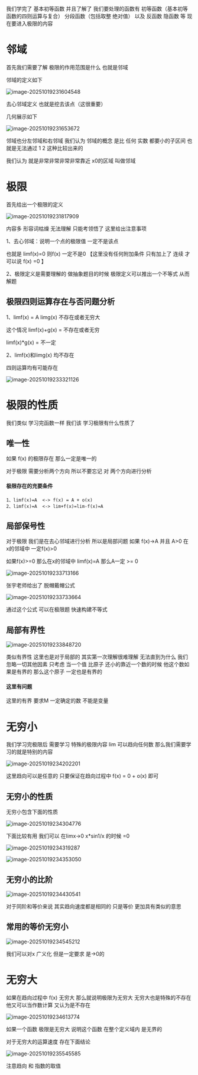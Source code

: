 我们学完了 基本初等函数 并且了解了 我们要处理的函数有  初等函数（基本初等函数的四则运算与复合） 分段函数（包括取整 绝对值） 以及 反函数 隐函数 等 现在要进入极限的内容

# 邻域

首先我们需要了解 极限的作用范围是什么 也就是邻域

邻域的定义如下

![image-20251019231604548](https://raw.githubusercontent.com/Xioaruan912/pic/main/image-20251019231604548.png)

去心邻域定义 也就是挖去该点（这很重要）

几何展示如下

![image-20251019231653672](https://raw.githubusercontent.com/Xioaruan912/pic/main/image-20251019231653672.png)

邻域也分左邻域和右邻域 我们认为 邻域的概念 是比 任何 实数 都要小的子区间 也就是无法通过 1 2 这种比较出来的 

我们认为 就是非常非常非常非常靠近 x0的区域 叫做邻域

# 极限

首先给出一个极限的定义

![image-20251019231817909](https://raw.githubusercontent.com/Xioaruan912/pic/main/image-20251019231817909.png)

内容多 形容词枯燥 无法理解 只能考领悟了 这里给出注意事项

1、去心邻域：说明一个点的极限值 一定不是该点

也就是 limf(x)=0 则f(x) 一定不是0 【这里没有任何附加条件 只有加上了 连续 才可以说 f(x) =0 】

2、极限定义是需要理解的 做抽象题目的时候 极限定义可以推出一个不等式 从而解题

## 极限四则运算存在与否问题分析

1、limf(x) = A limg(x) 不存在或者无穷大

这个情况 limf(x)+g(x) = 不存在或者无穷

limf(x)*g(x) = 不一定

2、limf(x)和limg(x) 均不存在

四则运算均有可能存在

![image-20251019233321126](https://raw.githubusercontent.com/Xioaruan912/pic/main/image-20251019233321126.png)

# 极限的性质

我们类似 学习完函数一样 我们该 学习极限有什么性质了

## 唯一性

如果 f(x) 的极限存在 那么一定是唯一的

对于极限 需要分析两个方向 所以不要忘记 对 两个方向进行分析

#### 极限存在的充要条件

```
1、limf(x)=A  <-> f(x) = A + o(x)
2、limf(x)=A  <-> lim+f(x)=lim-f(x)=A
```

## 局部保号性

对于极限 我们是在去心邻域进行分析 所以是局部问题 如果 f(x)->A 并且 A>0 在 x的邻域中 一定f(x)>0

如果f(x)>=0 那么在x的邻域中 limf(x)=A 那么A一定 >= 0 

![image-20251019233713166](https://raw.githubusercontent.com/Xioaruan912/pic/main/image-20251019233713166.png)

张宇老师给出了 脱帽戴帽公式

![image-20251019233733664](https://raw.githubusercontent.com/Xioaruan912/pic/main/image-20251019233733664.png)

通过这个公式 可以在极限题 快速构建不等式

## 局部有界性

![image-20251019233848720](https://raw.githubusercontent.com/Xioaruan912/pic/main/image-20251019233848720.png)

类似有界性 这里也是对于局部的 其实第一次理解很难理解 无法直到为什么 我们忽略一切其他因素 只考虑 当一个值 比原子 还小的靠近一个数的时候 他这个数如果是有界的 那么这个原子 一定也是有界的

#### 这里有问题 

这里的有界 要求M 一定确定的数 不能是变量

# 无穷小

我们学习完极限后 需要学习 特殊的极限内容 lim 可以趋向任何数 那么我们需要学习的就是特别的内容

![image-20251019234202201](https://raw.githubusercontent.com/Xioaruan912/pic/main/image-20251019234202201.png)

这里趋向可以是任意的 只要保证在趋向过程中 f(x) = 0 + o(x) 即可

## 无穷小的性质

无穷小包含下面的性质

![image-20251019234304776](https://raw.githubusercontent.com/Xioaruan912/pic/main/image-20251019234304776.png)

下面比较有用 我们可以 在limx->0 x*sin1/x 的时候 =0

![image-20251019234319287](https://raw.githubusercontent.com/Xioaruan912/pic/main/image-20251019234319287.png)

![image-20251019234353050](https://raw.githubusercontent.com/Xioaruan912/pic/main/image-20251019234353050.png)

## 无穷小的比阶

![image-20251019234430541](https://raw.githubusercontent.com/Xioaruan912/pic/main/image-20251019234430541.png)

对于同阶和等价来说 其实趋向速度都是相同的 只是等价 更加具有类似的意思

## 常用的等价无穷小

![image-20251019234545212](https://raw.githubusercontent.com/Xioaruan912/pic/main/image-20251019234545212.png)

我们可以对x 广义化 但是一定要求 是->0的

# 无穷大

如果在趋向过程中 f(x) 无穷大 那么就说明极限为无穷大 无穷大也是特殊的不存在 他又可以当作数计算 又认为是不存在

![image-20251019234613774](https://raw.githubusercontent.com/Xioaruan912/pic/main/image-20251019234613774.png)

如果一个函数 极限是无穷大 说明这个函数 在整个定义域内 是无界的

对于无穷大的运算速度 存在下面结论

![image-20251019235545585](https://raw.githubusercontent.com/Xioaruan912/pic/main/image-20251019235545585.png)

 注意趋向 和 指数的取值